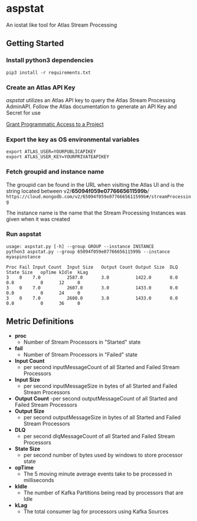 # aspstat
An iostat like tool for Atlas Stream Processing

## Getting Started
### Install python3 dependencies
```
pip3 install -r requirements.txt
```

### Create an Atlas API Key
_aspstat_ utilizes an Atlas API key to query the Atlas Stream Processing AdminAPI. Follow the Atlas documentation to generate an API Key and Secret for use

[Grant Programmatic Access to a Project
](https://www.mongodb.com/docs/atlas/configure-api-access/#grant-programmatic-access-to-a-project)


### Export the key as OS environmental variables 
```
export ATLAS_USER=YOURPUBLICAPIKEY
export ATLAS_USER_KEY=YOURPRIVATEAPIKEY
```

### Fetch groupid and instance name
The groupid can be found in the URL when visiting the Atlas UI and is the string located between v2/**65094f059e0776665611599b**/
```https://cloud.mongodb.com/v2/65094f059e0776665611599b#/streamProcessing```

The instance name is the name that the Stream Processing Instances was given when it was created

### Run aspstat
```
usage: aspstat.py [-h] --group GROUP --instance INSTANCE
python3 aspstat.py --group 65094f059e0776665611599b --instance myaspinstance

Proc Fail Input Count  Input Size   Output Count Output Size  DLQ    State Size   opTime kIdle  kLag  
3    0    7.0          2587.0       3.0          1422.0       0.0    0.0          0      12     0     
3    0    7.0          2607.0       3.0          1433.0       0.0    0.0          0      24     0     
3    0    7.0          2608.0       3.0          1433.0       0.0    0.0          0      36     0
```


## Metric Definitions
- **proc**
    - Number of Stream Processors in "Started" state
- **fail**
    - Number of Stream Processors in "Failed" state
- **Input Count**
    - per second inputMessageCount of all Started and Failed Stream Processors
- **Input Size**
    - per second inputMessageSize in bytes of all Started and Failed Stream Processors
- **Output Count**
    -per second outputMessageCount of all Started and Failed Stream Processors
- **Output Size**
    - per second outputMessageSize in bytes of all Started and Failed Stream Processors
-  **DLQ**
    - per second dlqMessageCount of all Started and Failed Stream Processors
- **State Size**
    - per second number of bytes used by windows to store processor state
- **opTime**
    - The 5 moving minute average events take to be processed in milliseconds
- **kIdle**
    - The number of Kafka Partitions being read by processors that are Idle
- **kLag**
    - The total consumer lag for processors using Kafka Sources


